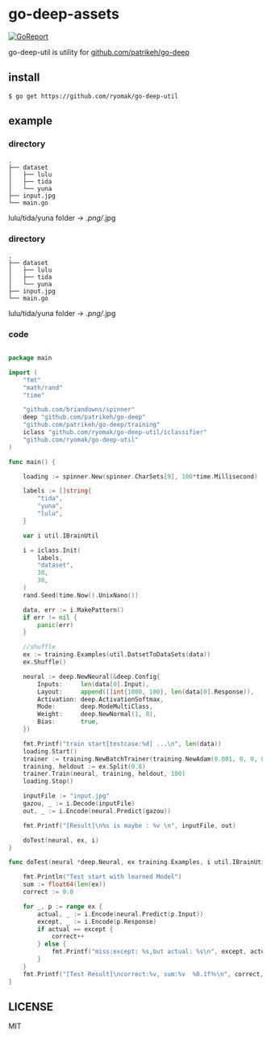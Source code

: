 # go-deep-assets
[![GoReport](https://goreportcard.com/badge/github.com/ryomak/go-deep-assets)](https://goreportcard.com/report/github.com/ryomak/go-deep-assets)  

go-deep-util is utility for [github.com/patrikeh/go-deep](https://github.com/patrikeh/go-deep)
## install
```
$ go get https://github.com/ryomak/go-deep-util
```
## example
### directory

```
.
├── dataset
│   ├── lulu
│   ├── tida
│   └── yuna
├── input.jpg
└── main.go
```
lulu/tida/yuna folder -> *.png/*.jpg

### directory

```
.
├── dataset
│   ├── lulu
│   ├── tida
│   └── yuna
├── input.jpg
└── main.go
```
lulu/tida/yuna folder -> *.png/*.jpg

### code

```go

package main

import (
	"fmt"
	"math/rand"
	"time"

	"github.com/briandowns/spinner"
	deep "github.com/patrikeh/go-deep"
	"github.com/patrikeh/go-deep/training"
	iclass "github.com/ryomak/go-deep-util/iclassifier"
	"github.com/ryomak/go-deep-util"
)

func main() {

	loading := spinner.New(spinner.CharSets[9], 100*time.Millisecond)

	labels := []string{
		"tida",
		"yuna",
		"lulu",
	}

	var i util.IBrainUtil

	i = iclass.Init(
		labels,
		"dataset",
		30,
		30,
	)
	rand.Seed(time.Now().UnixNano())

	data, err := i.MakePattern()
	if err != nil {
		panic(err)
	}

	//shuffle
	ex := training.Examples(util.DatsetToDataSets(data))
	ex.Shuffle()

	neural := deep.NewNeural(&deep.Config{
		Inputs:     len(data[0].Input),
		Layout:     append([]int{1000, 100}, len(data[0].Response)),
		Activation: deep.ActivationSoftmax,
		Mode:       deep.ModeMultiClass,
		Weight:     deep.NewNormal(1, 0),
		Bias:       true,
	})

	fmt.Printf("train start[testcase:%d] ...\n", len(data))
	loading.Start()
	trainer := training.NewBatchTrainer(training.NewAdam(0.001, 0, 0, 0), 40, len(ex)/2, 12)
	training, heldout := ex.Split(0.8)
	trainer.Train(neural, training, heldout, 100)
	loading.Stop()

	inputFile := "input.jpg"
	gazou, _ := i.Decode(inputFile)
	out, _ := i.Encode(neural.Predict(gazou))

	fmt.Printf("[Result]\n%s is maybe : %v \n", inputFile, out)

	doTest(neural, ex, i)
}

func doTest(neural *deep.Neural, ex training.Examples, i util.IBrainUtil) {

	fmt.Println("Test start with learned Model")
	sum := float64(len(ex))
	correct := 0.0

	for _, p := range ex {
		actual, _ := i.Encode(neural.Predict(p.Input))
		except, _ := i.Encode(p.Response)
		if actual == except {
			correct++
		} else {
			fmt.Printf("miss:except: %s,but actual: %s\n", except, actual)
		}
	}
	fmt.Printf("[Test Result]\ncorrect:%v, sum:%v  %0.1f％\n", correct, sum, 100*correct/sum)
}

```
## LICENSE
MIT
